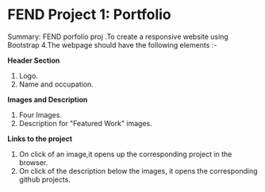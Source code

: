 # FEND Project 1: Portfolio
Summary: FEND porfolio proj .To create a responsive website using Bootstrap 4.The webpage should have the following elements :-

**Header Section**
1. Logo.
2. Name and occupation.

**Images and Description**
1. Four Images.
2. Description for "Featured Work" images.

**Links to the project**
1. On click of an image,it opens up the corresponding project in the browser.
2. On click of the description below the images, it opens the corresponding github projects.

